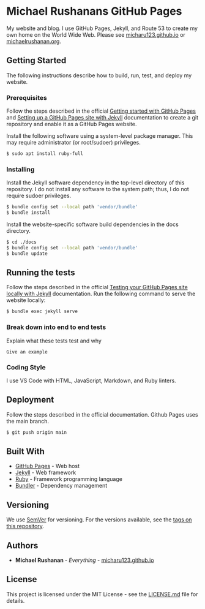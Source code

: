 # Michael Rushanans GitHub Pages

My website and blog. I use GitHub Pages, Jekyll, and Route 53 to create my own home on the World Wide Web. Please see [micharu123.github.io](micharu123.github.io) or [michaelrushanan.org](micharu123.github.io).

## Getting Started

The following instructions describe how to build, run, test, and deploy my website.

### Prerequisites

Follow the steps described in the official [Getting started with GitHub Pages](https://docs.github.com/en/github/working-with-github-pages/getting-started-with-github-pages) and [Setting up a GitHub Pages site with Jekyll](https://docs.github.com/en/github/working-with-github-pages/creating-a-github-pages-site-with-jekyll) documentation to create a git repository and enable it as a GitHub Pages website.

Install the following software using a system-level package manager. This may require administrator (or root/sudoer) privileges.

```sh
$ sudo apt install ruby-full
```

### Installing

Install the Jekyll software dependency in the top-level directory of this repository. I do not install any software to the system path; thus, I do not require sudoer privileges.

```sh
$ bundle config set --local path 'vendor/bundle'
$ bundle install
```

Install the website-specific software build dependencies in the docs directory.

```sh
$ cd ./docs
$ bundle config set --local path 'vendor/bundle'
$ bundle update
```

## Running the tests

Follow the steps described in the official [Testing your GitHub Pages site locally with Jekyll](https://docs.github.com/en/github/working-with-github-pages/testing-your-github-pages-site-locally-with-jekyll) documentation. Run the following command to serve the website locally:

```sh
$ bundle exec jekyll serve
```

### Break down into end to end tests

Explain what these tests test and why

```
Give an example
```

### Coding Style

I use VS Code with HTML, JavaScript, Markdown, and Ruby linters.

## Deployment

Follow the steps described in the official []() documentation. Github Pages uses the main branch.

```sh
$ git push origin main
```

## Built With

* [GitHub Pages](https://github.com/) - Web host
* [Jekyll](https://jekyllrb.com/) - Web framework
* [Ruby](https://www.ruby-lang.org/en/) - Framework programming language
* [Bundler](https://bundler.io/) - Dependency management

## Versioning

We use [SemVer](http://semver.org/) for versioning. For the versions available, see the [tags on this repository](https://github.com/your/project/tags). 

## Authors

* **Michael Rushanan <micharu123>** - *Everything* - [micharu123.github.io](https://github.com/micharu123/micharu123.github.io)

## License

This project is licensed under the MIT License - see the [LICENSE.md](LICENSE.md) file for details.
